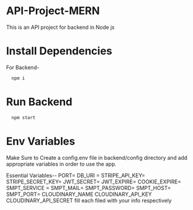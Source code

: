 # API-Project-MERN
This is an API project for backend in Node js
# Install Dependencies

For Backend-
```bash
  npm i
```


# Run Backend

```bash
  npm start
```


# Env Variables
Make Sure to Create a config.env file in backend/config directory and add appropriate variables in order to use the app.

Essential Variables--
PORT= DB_URI = STRIPE_API_KEY= STRIPE_SECRET_KEY= JWT_SECRET= JWT_EXPIRE= COOKIE_EXPIRE= SMPT_SERVICE = SMPT_MAIL= SMPT_PASSWORD= SMPT_HOST= SMPT_PORT= CLOUDINARY_NAME CLOUDINARY_API_KEY CLOUDINARY_API_SECRET fill each filed with your info respectively

